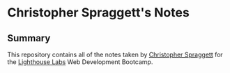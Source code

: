 # Christopher Spraggett's Notes

## Summary

This repository contains all of the notes taken by [Christopher Spraggett](https://github.com/cspraggett) for the [Lighthouse Labs](https://www.lighthouselabs.ca) Web Development Bootcamp.
